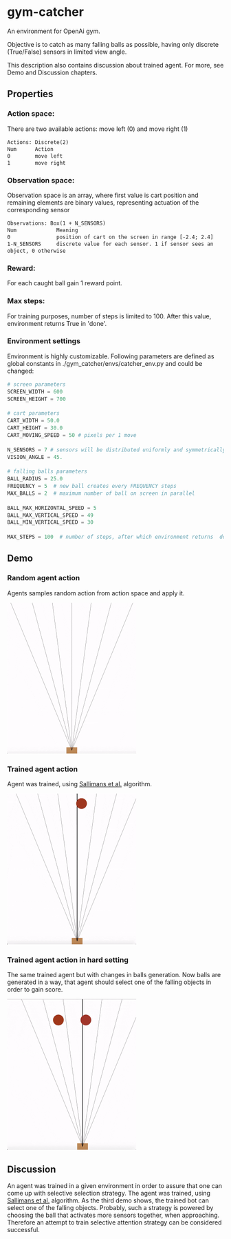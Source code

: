# gym-catcher

An environment for OpenAi gym.

Objective is to catch as many falling balls as possible, having only discrete (True/False) sensors in limited view angle.

This description also contains discussion about trained agent. For more, see Demo and Discussion chapters.

## Properties

### Action space:
There are two available actions: move left (0) and move right (1)
```
Actions: Discrete(2)
Num      Action
0        move left
1        move right
```

### Observation space:
Observation space is an array, where first value is cart position and
remaining elements are binary values, representing actuation of the
corresponding sensor

```
Observations: Box(1 + N_SENSORS)
Num             Meaning
0               position of cart on the screen in range [-2.4; 2.4]
1-N_SENSORS     discrete value for each sensor. 1 if sensor sees an object, 0 otherwise
```

### Reward:
For each caught ball gain 1 reward point.

### Max steps:
For training purposes, number of steps is limited to 100. After this value, environment returns True in 'done'.

### Environment settings
Environment is highly customizable. Following parameters are defined as global constants in ./gym_catcher/envs/catcher_env.py and could be changed:
```python
# screen parameters
SCREEN_WIDTH = 600
SCREEN_HEIGHT = 700

# cart parameters
CART_WIDTH = 50.0
CART_HEIGHT = 30.0
CART_MOVING_SPEED = 50 # pixels per 1 move

N_SENSORS = 7 # sensors will be distributed uniformly and symmetrically
VISION_ANGLE = 45.

# falling balls parameters
BALL_RADIUS = 25.0
FREQUENCY = 5  # new ball creates every FREQUENCY steps
MAX_BALLS = 2  # maximum number of ball on screen in parallel

BALL_MAX_HORIZONTAL_SPEED = 5
BALL_MAX_VERTICAL_SPEED = 49
BALL_MIN_VERTICAL_SPEED = 30

MAX_STEPS = 100  # number of steps, after which environment returns  done=True
```

## Demo
### Random agent action
Agents samples random action from action space and apply it.

<img src="https://github.com/piaxar/gym-catcher/blob/master/demo/random_action.gif" alt="Random action" width="300" height="350">

### Trained agent action
Agent was trained, using [Sallimans et al.][1] algorithm.

<img src="https://github.com/piaxar/gym-catcher/blob/master/demo/trained.gif" alt="Trained agent" width="300" height="350">

### Trained agent action in hard setting
The same trained agent but with changes in balls generation. Now balls are generated in a way, that agent should select one of the falling objects in order to gain score.

<img src="https://github.com/piaxar/gym-catcher/blob/master/demo/trained_hard.gif" alt="Trained agent in hard environment" width="300" height="350">

## Discussion
An agent was trained in a given environment in order to assure that one can
come up with selective selection strategy. The agent was trained, using [Sallimans et al.][1] algorithm.
As the third demo shows, the trained bot can select one of
the falling objects. Probably, such a strategy is powered by choosing
the ball that activates more sensors together, when approaching. Therefore
an attempt to train selective attention strategy can be considered successful.

<!--References-->
[1]: https://arxiv.org/abs/1703.03864

